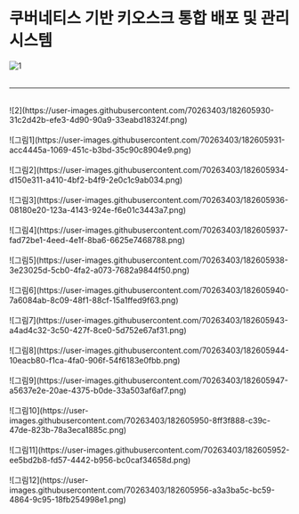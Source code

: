 # 쿠버네티스 기반 키오스크 통합 배포 및 관리 시스템  
![1](https://user-images.githubusercontent.com/70263403/182605928-10b981ca-8984-4cae-b8e0-5137329aa9c1.png)  
<br/>
<hr/>
<br/>
![2](https://user-images.githubusercontent.com/70263403/182605930-31c2d42b-efe3-4d90-90a9-33eabd18324f.png)  
<br/>
<br/>
![그림1](https://user-images.githubusercontent.com/70263403/182605931-acc4445a-1069-451c-b3bd-35c90c8904e9.png)  
<br/>
<br/>
![그림2](https://user-images.githubusercontent.com/70263403/182605934-d150e311-a410-4bf2-b4f9-2e0c1c9ab034.png)  
<br/>
<br/>
![그림3](https://user-images.githubusercontent.com/70263403/182605936-08180e20-123a-4143-924e-f6e01c3443a7.png)  
<br/>
<br/>
![그림4](https://user-images.githubusercontent.com/70263403/182605937-fad72be1-4eed-4e1f-8ba6-6625e7468788.png)  
<br/>
<br/>
![그림5](https://user-images.githubusercontent.com/70263403/182605938-3e23025d-5cb0-4fa2-a073-7682a9844f50.png)  
<br/>
<br/>
![그림6](https://user-images.githubusercontent.com/70263403/182605940-7a6084ab-8c09-48f1-88cf-15a1ffed9f63.png)  
<br/>
<br/>
![그림7](https://user-images.githubusercontent.com/70263403/182605943-a4ad4c32-3c50-427f-8ce0-5d752e67af31.png)  
<br/>
<br/>
![그림8](https://user-images.githubusercontent.com/70263403/182605944-10eacb80-f1ca-4fa0-906f-54f6183e0fbb.png)  
<br/>
<br/>
![그림9](https://user-images.githubusercontent.com/70263403/182605947-a5637e2e-20ae-4375-b0de-33a503af6af7.png)  
<br/>
<br/>
![그림10](https://user-images.githubusercontent.com/70263403/182605950-8ff3f888-c39c-47de-823b-78a3eca1885c.png)  
<br/>
<br/>
![그림11](https://user-images.githubusercontent.com/70263403/182605952-ee5bd2b8-fd57-4442-b956-bc0caf34658d.png)  
<br/>
<br/>
![그림12](https://user-images.githubusercontent.com/70263403/182605956-a3a3ba5c-bc59-4864-9c95-18fb254998e1.png)  
<br/>
